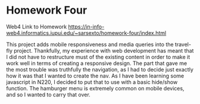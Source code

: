 # Homework Four

Web4 Link to Homework
https://in-info-web4.informatics.iupui.edu/~sarsexto/homework-four/index.html

This project adds mobile responsiveness and media queries into the travel-fly project. Thankfully, my experience with web development has meant that I did not have to restructure must of the existing content in order to make it work well in terms of creating a responsive design. The part that gave me the most trouble was truthfully the navigation, as I had to decide just exactly how it was that I wanted to create the nav. As I have been learning some javascript in N220, I decided to put that to use with a basic hide/show function. The hamburger menu is extremely common on mobile devices, and so I wanted to carry that over.
